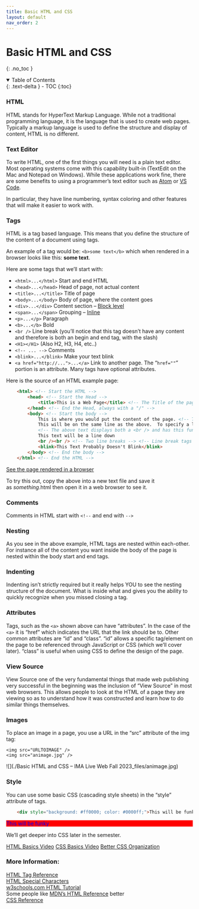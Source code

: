 ```yaml
---
title: Basic HTML and CSS
layout: default
nav_order: 2
---
```



# Basic HTML and CSS
{: .no_toc }

<details open markdown="block">
  <summary>
    Table of Contents
  </summary>
  {: .text-delta }
- TOC
{:toc}
</details>


### HTML
HTML stands for HyperText Markup Language. While not a traditional programming language, it is the language that is used to create web pages. Typically a markup language is used to define the structure and display of content, HTML is no different.

### Text Editor

To write HTML, one of the first things you will need is a plain text editor. Most operating systems come with this capability built-in (TextEdit on the Mac and Notepad on Windows). While these applications work fine, there are some benefits to using a programmer’s text editor such as [Atom](https://atom.io/) or [VS Code](https://code.visualstudio.com/).

In particular, they have line numbering, syntax coloring and other features that will make it easier to work with.

### Tags

HTML is a tag based language. This means that you define the structure of the content of a document using tags.

An example of a tag would be: `<b>some text</b>` which when rendered in a browser looks like this: **some text**.

Here are some tags that we’ll start with:

- `<html>...</html>` Start and end HTML
- `<head>...</head>` Head of page, not actual content
- `<title>...</title>` Title of page
- `<body>...</body>` Body of page, where the content goes
- `<div>...</div>` Content section – [Block level](http://www.w3schools.com/html/html_blocks.asp)
- `<span>...</span>` Grouping – [Inline](http://www.w3schools.com/html/html_blocks.asp)
- `<p>...</p>` Paragraph
- `<b>...</b>` Bold
- `<br />` Line break (you’ll notice that this tag doesn’t have any content and therefore is both an begin and end tag, with the slash)
- `<H1></H1>` (Also H2, H3, H4, etc..)
- `<!-- ... -->` Comments
- `<blink>...</blink>` Make your text blink
- `<a href="http://...">...</a>` Link to another page. The “`href=""`” portion is an attribute. Many tags have optional attributes.

Here is the source of an HTML example page:
```html
    <html> <!-- Start the HTML -->
    	<head> <!-- Start the Head -->
    		<title>This is a Web Page</title> <!-- The Title of the page, start and end tag with text in-between -->
    	</head> <!-- End the Head, always with a "/" -->
    	<body> <!-- Start the body -->
    		This is where you would put the content of the page. <!-- This is a comment and won't display -->
    		This will be on the same line as the above.  To specify a line break, you use: <br /> <br />
    		<!-- The above text displays both a <br /> and has this funny code: <br />   That funny code allows us to display the special characters that are typically used to define a tag so that we can display them without the browser actually thinking they are the start and end of a tag.  This symbol:  < is written as < meaning "less than".  This symbol: > is written as > -->
    		This text will be a line down
    		<br /><br /> <!-- Two line breaks --> <!-- Line break tags include the closing "/" as part of them, there isn't a </br> tag. -->
    		<blink>This Text Probably Doesn't Blink</blink>
    	</body> <!-- End the body -->
    </html> <!-- End the HTML -->
```
[See the page rendered in a browser](https://itp.nyu.edu/~sve204/networkedmedia_summer2017/firstpage.html)

To try this out, copy the above into a new text file and save it as *something*.html then open it in a web browser to see it.

### Comments

Comments in HTML start with `<!--` and end with `-->`

### Nesting

As you see in the above example, HTML tags are nested within each-other. For instance all of the content you want inside the body of the page is nested within the body start and end tags.

### Indenting

Indenting isn’t strictly required but it really helps YOU to see the nesting structure of the document. What is inside what and gives you the ability to quickly recognize when you missed closing a tag.

### Attributes

Tags, such as the `<a>` shown above can have “attributes”. In the case of the `<a>` it is “href” which indicates the URL that the link should be to. Other common attributes are “id” and “class”. “id” allows a specific tag/element on the page to be referenced through JavaScript or CSS (which we’ll cover later). “class” is useful when using CSS to define the design of the page.

### View Source

View Source one of the very fundamental things that made web publishing very successful in the beginning was the inclusion of “View Source” in most web browsers. This allows people to look at the HTML of a page they are viewing so as to understand how it was constructed and learn how to do similar things themselves.

### Images

To place an image in a page, you use a URL in the “src” attribute of the img tag:

    <img src="URLTOIMAGE" />
    <img src="animage.jpg" />

![](./Basic HTML and CSS – IMA Live Web Fall 2023_files/animage.jpg)

### Style

You can use some basic CSS (cascading style sheets) in the “style” attribute of tags.
```html
    <div style="background: #ff0000; color: #0000ff;">This will be funky</div>
```
<div style="background: #ff0000; color: #0000ff;">This will be funky</div>

We’ll get deeper into CSS later in the semester.

[HTML Basics Video](https://stream.nyu.edu/media/HTML+Basics/1_8ts8q7gu)
[CSS Basics Video](https://stream.nyu.edu/media/CSS+Basics/1_7yydov1h)
[Better CSS Organization](https://stream.nyu.edu/media/CSS+Basics+-+Better+Organization+with+HTML/1_rp8pd8ip)

### More Information:

[HTML Tag Reference](https://www.w3schools.com/tags/default.asp)  
[HTML Special Characters](https://www.w3schools.com/html/html_entities.asp)  
[w3schools.com HTML Tutorial](https://www.w3schools.com/htmL/)  
Some people like [MDN’s HTML Reference](https://developer.mozilla.org/en-US/docs/Web/HTML/Element) better  
[CSS Reference](https://www.w3schools.com/cssref/default.asp)
